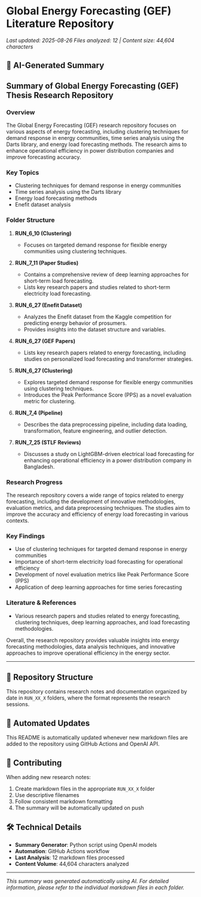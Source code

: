 # Global Energy Forecasting (GEF) Literature Repository

*Last updated: 2025-08-26*
*Files analyzed: 12 | Content size: 44,604 characters*

## 🤖 AI-Generated Summary

## Summary of Global Energy Forecasting (GEF) Thesis Research Repository

### Overview
The Global Energy Forecasting (GEF) research repository focuses on various aspects of energy forecasting, including clustering techniques for demand response in energy communities, time series analysis using the Darts library, and energy load forecasting methods. The research aims to enhance operational efficiency in power distribution companies and improve forecasting accuracy.

### Key Topics
- Clustering techniques for demand response in energy communities
- Time series analysis using the Darts library
- Energy load forecasting methods
- Enefit dataset analysis

### Folder Structure
1. **RUN_6_10 (Clustering)**
   - Focuses on targeted demand response for flexible energy communities using clustering techniques.
   
2. **RUN_7_11 (Paper Studies)**
   - Contains a comprehensive review of deep learning approaches for short-term load forecasting.
   - Lists key research papers and studies related to short-term electricity load forecasting.

3. **RUN_6_27 (Enefit Dataset)**
   - Analyzes the Enefit dataset from the Kaggle competition for predicting energy behavior of prosumers.
   - Provides insights into the dataset structure and variables.

4. **RUN_6_27 (GEF Papers)**
   - Lists key research papers related to energy forecasting, including studies on personalized load forecasting and transformer strategies.

5. **RUN_6_27 (Clustering)**
   - Explores targeted demand response for flexible energy communities using clustering techniques.
   - Introduces the Peak Performance Score (PPS) as a novel evaluation metric for clustering.

6. **RUN_7_4 (Pipeline)**
   - Describes the data preprocessing pipeline, including data loading, transformation, feature engineering, and outlier detection.

7. **RUN_7_25 (STLF Reviews)**
   - Discusses a study on LightGBM-driven electrical load forecasting for enhancing operational efficiency in a power distribution company in Bangladesh.

### Research Progress
The research repository covers a wide range of topics related to energy forecasting, including the development of innovative methodologies, evaluation metrics, and data preprocessing techniques. The studies aim to improve the accuracy and efficiency of energy load forecasting in various contexts.

### Key Findings
- Use of clustering techniques for targeted demand response in energy communities
- Importance of short-term electricity load forecasting for operational efficiency
- Development of novel evaluation metrics like Peak Performance Score (PPS)
- Application of deep learning approaches for time series forecasting

### Literature & References
- Various research papers and studies related to energy forecasting, clustering techniques, deep learning approaches, and load forecasting methodologies.

Overall, the research repository provides valuable insights into energy forecasting methodologies, data analysis techniques, and innovative approaches to improve operational efficiency in the energy sector.

---

## 📁 Repository Structure

This repository contains research notes and documentation organized by date in `RUN_XX_X` folders, where the format represents the research sessions.

## 🔄 Automated Updates

This README is automatically updated whenever new markdown files are added to the repository using GitHub Actions and OpenAI API.

## 📝 Contributing

When adding new research notes:
1. Create markdown files in the appropriate `RUN_XX_X` folder
2. Use descriptive filenames
3. Follow consistent markdown formatting
4. The summary will be automatically updated on push

## 🛠️ Technical Details

- **Summary Generator**: Python script using OpenAI models
- **Automation**: GitHub Actions workflow
- **Last Analysis**: 12 markdown files processed
- **Content Volume**: 44,604 characters analyzed

---
*This summary was generated automatically using AI. For detailed information, please refer to the individual markdown files in each folder.*